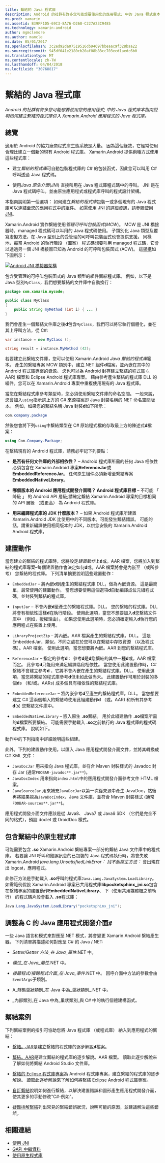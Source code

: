 ```yaml
---
title: 繫結的 Java 程式庫
description: Android 的社群有許多您可能想要使用您的應用程式; 中的 Java 程式庫本指南說明如何建立繫結的程式庫併入 Xamarin.Android 應用程式的 Java 程式庫。
ms.prod: xamarin
ms.assetid: B39FF1D5-69C3-8A76-D268-C227A23C9485
ms.technology: xamarin-android
author: mgmclemore
ms.author: mamcle
ms.date: 05/01/2017
ms.openlocfilehash: 3c2ed92da07519516db94697bbeaac9f328baa22
ms.sourcegitcommit: 945df041e2180cb20af08b83cc703ecd1aedc6b0
ms.translationtype: MT
ms.contentlocale: zh-TW
ms.lasthandoff: 04/04/2018
ms.locfileid: "30768817"
---
```

# <a name="binding-a-java-library"></a>繫結的 Java 程式庫

_Android 的社群有許多您可能想要使用您的應用程式; 中的 Java 程式庫本指南說明如何建立繫結的程式庫併入 Xamarin.Android 應用程式的 Java 程式庫。_

## <a name="overview"></a>總覽

適用於 Android 的協力廠商程式庫生態系統是大量。 因為這個緣故，它經常使用合理比建立一個新的現有 Android 程式庫。 Xamarin.Android 提供兩種方式使用這些程式庫：

-   建立*繫結的程式庫*可自動包裝程式庫的 C# 的包裝函式，因此您可以叫用 C# 呼叫透過 Java 程式碼。

-   使用*Java 原生介面*(*JNI*) 直接叫用在 Java 程式庫程式碼中的呼叫。 JNI 是在 Java 程式碼呼叫，並由原生應用程式或程式庫呼叫的程式設計架構。

本指南說明第一個選項： 如何建立*繫結的程式庫*包裝一或多個現有的 Java 程式庫可以連結至您的應用程式中的組件。 如需使用 JNI 的詳細資訊，請參閱[使用 JNI](~/android/platform/java-integration/working-with-jni.md)。

Xamarin.Android 實作繫結使用*管理可呼叫包裝函式*(*MCW*)。 MCW 是 JNI 橋接器時，managed 程式碼可以叫用的 Java 程式碼使用。 子類別化 Java 類型及覆寫虛擬方法，在 Java 型別上的受管理的可呼叫包裝函式也會提供支援。 同樣地，每當 Android 的執行階段 （圖案） 程式碼想要叫用 managed 程式碼，它會以透過另一個 JNI 橋接器已知為 Android 的可呼叫包裝函式 (ACW)。 這[架構](~/android/internals/architecture.md)如下圖所示：

[![Android JNI 橋接器架構](images/architecture.png)](images/architecture.png#lightbox)

包含受管理的可呼叫包裝函式的 Java 類型的組件繫結程式庫。 例如，以下是 Java 型別`MyClass`，我們想要繫結的文件庫中自動換行：

```java
package com.xamarin.mycode;

public class MyClass
{
    public String myMethod (int i) { ... }
}
```

我們會產生一個繫結文件庫之後**d**包含`MyClass`，我們可以將它執行個體化，並在其上呼叫方法，從 C#:

```csharp
var instance = new MyClass ();

string result = instance.MyMethod (42);
```

若要建立此繫結文件庫，您可以使用 Xamarin.Android *Java 繫結的程式庫*範本。 產生的繫結專案 MCW 類別中，建立.NET 組件**d**檔案，並內嵌在其中的 Android 程式庫專案的資源。 您也可以為 Android 封存建立繫結的程式庫 (。AAR) 檔案和 Eclipse Android 程式庫專案。 藉由參考產生繫結的程式庫 DLL 的組件，您可以在 Xamarin.Android 專案中重複使用現有的 Java 程式庫。

當您在繫結程式庫參考類型時，您必須使用繫結文件庫的命名空間。 一般來說，您會加入`using`指示詞上方的 C# 來源檔案即 Java 封裝名稱的.NET 命名空間版本。 例如，如果您的繫結名稱 Java 封裝**d**如下所示：

```csharp
com.company.package
```

然後您會將下列`using`中繫結類型在 C# 原始程式檔的存取最上方的陳述式**d**檔案：

```csharp
using Com.Company.Package;
```


在繫結現有的 Android 程式庫，請務必牢記下列要點：

* **是否有任何文件庫的外部相依性？** &ndash; Android 程式庫所需的任何 Java 相依性必須包含在 Xamarin.Android 專案**ReferenceJar**或**EmbeddedReferenceJar**。 任何原生組件必須新增至繫結專案**EmbeddedNativeLibrary**。  

* **哪個版本的 Android 應用程式開發介面嗎？ Android 程式庫目標** &ndash; 不可能 「 降級 」 的 Android API 層級;請確定繫結 Xamarin.Android 專案的目標相同的 API 層級 （或更高） 為 Android 程式庫。

* **用來編譯程式庫的 JDK 什麼版本？** &ndash; 如果 Android 程式庫所建置 Xamarin.Android JDK 比使用中的不同版本，可能發生繫結錯誤。 可能的話，請重新編譯使用相同版本的 JDK，以供您安裝的 Xamarin.Android Android 程式庫。


## <a name="build-actions"></a>建置動作

當您建立的繫結的程式庫時，您將設定*建置動作*上**d**或。AAR 檔案，您將加入到繫結的程式庫專案&ndash;每個建置動作會決定如何**d**或。AAR 檔案將會是內嵌至 （或所參考） 您繫結的程式庫。 下列清單摘要說明這些建置動作：

* `EmbeddedJar` &ndash; 將內嵌**d**到產生的繫結程式庫 DLL，做為內嵌資源。 這是最簡單，最常使用的建置動作。 當您想要使用這個選項**d**自動編譯成位元組程式碼，並封裝到繫結的程式庫。

* `InputJar` &ndash; 不會內嵌**d**至產生的繫結程式庫。DLL。 您的繫結的程式庫。DLL 將會有相依性這樣**d**在執行階段。 使用此選項，當您不想要加入**d**您繫結文件庫中 （例如，授權理由）。 如果您使用此選項時，您必須確定輸入**d**執行您的應用程式在裝置上使用。

* `LibraryProjectZip` &ndash; 將內嵌。AAR 檔案產生的繫結程式庫。DLL。 這是 EmbeddedJar，類似，不同之處在於您可以在繫結中存取資源 （以及程式碼）。AAR 檔案。 使用此選項，當您想要將內嵌。AAR 到您的繫結程式庫。

* `ReferenceJar` &ndash; 指定的參考**d**： 參考**d**是**d**您繫結的其中一種**d**或。AAR 檔案而定。 此參考**d**只能用來滿足編譯階段相依性。 當您使用此建置動作時，C# 繫結不會建立參考**d** ，它將不會內嵌在產生的繫結程式庫。DLL。 使用此選項，當您將繫結的程式庫參考**d**但未如此做尚未。 此建置動作可用於封裝的多個**d**s （和/或。AARs) 成多個具有相依性的繫結程式庫。

* `EmbeddedReferenceJar` &ndash; 將內嵌參考**d**至產生的繫結程式庫。DLL。 當您想要建立 C# 這兩個輸入的繫結時使用此組建動作**d** （或。AAR) 和所有其參考**d**(s) 您繫結文件庫中。

* `EmbeddedNativeLibrary` &ndash; 嵌入原生 **.so**繫結。 用於此組建動作 **.so**檔案所需的**d**檔案所要繫結。 可能需要手動載入 **.so**之前執行的 Java 程式庫的程式碼程式庫。 說明如下。

動作中的下列指南中詳細說明這些組建。

此外，下列的建置動作使用，以匯入 Java 應用程式開發介面文件，並將其轉換成 C# XML 文件：

* `JavaDocJar` 用來指向 Java 程式庫，並符合 Maven 封裝樣式的 Javadoc 封存 Jar (通常`FOOBAR-javadoc**.jar**`)。
* `JavaDocIndex` 用來指向`index.html`中的應用程式開發介面參考文件 HTML 檔案。
* `JavaSourceJar` 用來補充`JavaDocJar`以第一次從來源中產生 JavaDoc，然後再將結果視為`JavaDocIndex`，Java 文件庫，並符合 Maven 封裝樣式 (通常`FOOBAR-sources**.jar**`)。

應用程式開發介面文件應該是從 Java8、 Java7 或 Java6 SDK （它們是完全不同的格式），預設 doclet 或 DroidDoc 樣式。

## <a name="including-a-native-library-in-a-binding"></a>包含繫結中的原生程式庫

可能需要包含 **.so** Xamarin.Android 繫結專案一部分的繫結 Java 文件庫中的程式庫。 若要讓 JNI 呼叫和錯誤訊息的已包裝的 Java 程式碼執行時，將會失敗 Xamarin.Android _java.lang.UnsatisfiedLinkError： 找不到原生方法：_ 會出現在出 logcat，應用程式。

此修正方法是手動載入 **.so**呼叫的程式庫`Java.Lang.JavaSystem.LoadLibrary`。 如需範例假設 Xamarin.Android 專案已共用程式庫**libpocketsphinx_jni.so**包含在繫結專案的建置動作**EmbeddedNativeLibrary**、 下（使用共用媒體櫃之前執行） 的程式碼片段會載入 **.so**程式庫：

```csharp
Java.Lang.JavaSystem.LoadLibrary("pocketsphinx_jni");
```

## <a name="adapting-java-apis-to-ceparsl"></a>調整為 C 的 Java 應用程式開發介面&eparsl;

一些 Java 語言和模式來對應至.NET 模式，將會變更 Xamarin.Android 繫結產生器。 下列清單將描述如何對應至 C# 的 Java /.NET:

-   _Setter/Getter 方法_在 Java_屬性_.NET 中。

-   _欄位_在 Java_屬性_.NET 中。

-   _接聽程式/接聽程式介面_在 Java_事件_.NET 中。 回呼介面中方法的參數會由`EventArgs`子類別。

-   A_靜態巢狀類別_在 Java 中為_巢狀類別_.NET 中。

-   _內部類別_在 Java 中為_巢狀類別_與 C# 中的執行個體建構函式。



## <a name="binding-scenarios"></a>繫結案例

下列繫結案例的指引可協助您將 Java 程式庫 （或程式庫） 納入到應用程式的繫結：

-   [繫結。JAR](~/android/platform/binding-java-library/binding-a-jar.md)是建立繫結的程式庫的逐步解說**d**檔案。

-   [繫結。AAR](~/android/platform/binding-java-library/binding-an-aar.md)是建立繫結的程式庫的逐步解說。AAR 檔案。 讀取此逐步解說來了解如何將繫結 Android Studio 文件庫。

-   [繫結的 Eclipse 程式庫專案](~/android/platform/binding-java-library/binding-a-library-project.md)為 Android 程式庫專案，建立繫結的程式庫的逐步解說。 讀取此逐步解說來了解如何將繫結 Eclipse Android 程式庫專案。

-   [自訂繫結](~/android/platform/binding-java-library/customizing-bindings/index.md)說明如何進行繫結，以解決建置錯誤和圖形產生應用程式開發介面，使其更多的手動修改"C#-例如"。

-   [疑難排解繫結](~/android/platform/binding-java-library/troubleshooting-bindings.md)列出常見的繫結錯誤狀況，說明可能的原因，並建議解決這些錯誤。


## <a name="related-links"></a>相關連結

- [使用 JNI](~/android/platform/java-integration/working-with-jni.md)
- [GAPI 中繼資料](http://www.mono-project.com/docs/gui/gtksharp/gapi/#metadata)
- [使用原生程式庫](~/android/platform/native-libraries.md)
